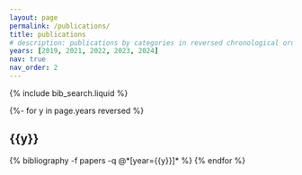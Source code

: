 ```yaml
---
layout: page
permalink: /publications/
title: publications
# description: publications by categories in reversed chronological order. generated by jekyll-scholar.
years: [2019, 2021, 2022, 2023, 2024]
nav: true
nav_order: 2
---
```


<!-- _pages/publications.md -->

<!-- Bibsearch Feature -->

{% include bib_search.liquid %}

<div class="publications">

{%- for y in page.years reversed %}

  <h2 class="year">{{y}}</h2>
  {% bibliography -f papers -q @*[year={{y}}]* %}
{% endfor %}

</div>
